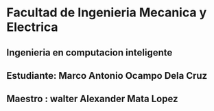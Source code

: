 
# Facultad de Ingenieria Mecanica y Electrica
## Ingenieria en computacion inteligente
## Estudiante: Marco Antonio Ocampo Dela Cruz
## Maestro : walter Alexander Mata Lopez
